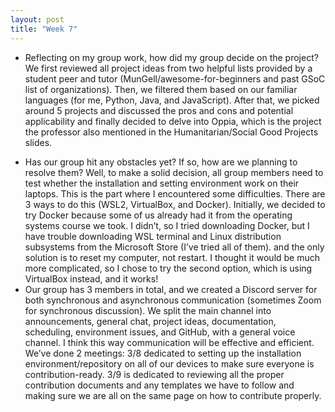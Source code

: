 ```yaml
---
layout: post
title: "Week 7"
---
```


- Reflecting on my group work, how did my group decide on the project? We first reviewed all project ideas from two helpful lists provided by a student peer and tutor (MunGell/awesome-for-beginners and past GSoC list of organizations). Then, we filtered them based on our familiar languages (for me, Python, Java, and JavaScript). After that, we picked around 5 projects and discussed the pros and cons and potential applicability and finally decided to delve into Oppia, which is the project the professor also mentioned in the Humanitarian/Social Good Projects slides.

<!--more-->

- Has our group hit any obstacles yet? If so, how are we planning to resolve them? Well, to make a solid decision, all group members need to test whether the installation and setting environment work on their laptops. This is the part where I encountered some difficulties. There are 3 ways to do this (WSL2, VirtualBox, and Docker). Initially, we decided to try Docker because some of us already had it from the operating systems course we took. I didn’t, so I tried downloading Docker, but I have trouble downloading WSL terminal and Linux distribution subsystems from the Microsoft Store (I’ve tried all of them). and the only solution is to reset my computer, not restart. I thought it would be much more complicated, so I chose to try the second option, which is using VirtualBox instead, and it works!
- Our group has 3 members in total, and we created a Discord server for both synchronous and asynchronous communication (sometimes Zoom for synchronous discussion). We split the main channel into announcements, general chat, project ideas, documentation, scheduling, environment issues, and GitHub, with a general voice channel. I think this way communication will be effective and efficient. We’ve done 2 meetings: 3/8 dedicated to setting up the installation environment/repository on all of our devices to make sure everyone is contribution-ready. 3/9 is dedicated to reviewing all the proper contribution documents and any templates we have to follow and making sure we are all on the same page on how to contribute properly.
